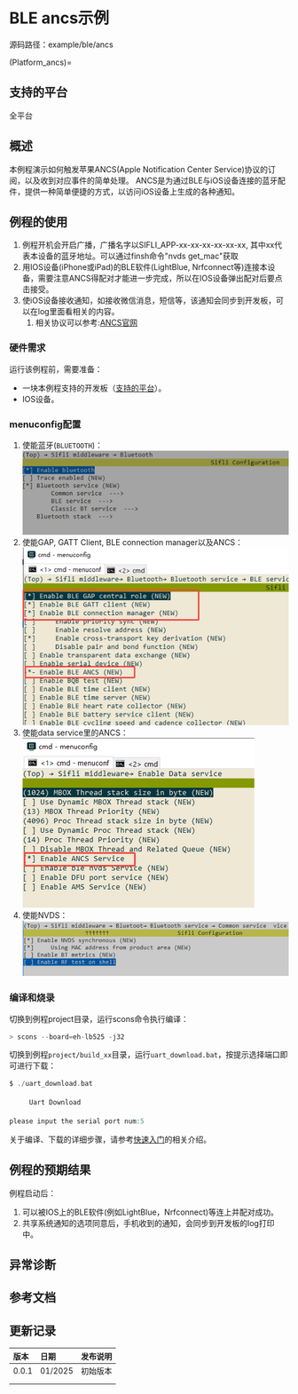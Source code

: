 # BLE ancs示例

源码路径：example/ble/ancs

(Platform_ancs)=
## 支持的平台
<!-- 支持哪些板子和芯片平台 -->
全平台

## 概述
<!-- 例程简介 -->
本例程演示如何触发苹果ANCS(Apple Notification Center Service)协议的订阅，以及收到对应事件的简单处理。
ANCS是为通过BLE与iOS设备连接的蓝牙配件，提供一种简单便捷的方式，以访问iOS设备上生成的各种通知。


## 例程的使用
<!-- 说明如何使用例程，比如连接哪些硬件管脚观察波形，编译和烧写可以引用相关文档。
对于rt_device的例程，还需要把本例程用到的配置开关列出来，比如PWM例程用到了PWM1，需要在onchip菜单里使能PWM1 -->
1. 例程开机会开启广播，广播名字以SIFLI_APP-xx-xx-xx-xx-xx-xx, 其中xx代表本设备的蓝牙地址。可以通过finsh命令"nvds get_mac"获取
2. 用IOS设备(iPhone或iPad)的BLE软件(LightBlue, Nrfconnect等)连接本设备，需要注意ANCS得配对才能进一步完成，所以在IOS设备弹出配对后要点击接受。
3. 使iOS设备接收通知，如接收微信消息，短信等，该通知会同步到开发板，可以在log里面看相关的内容。
    1) 相关协议可以参考:[ANCS官网](https://developer.apple.com/library/archive/documentation/CoreBluetooth/Reference/AppleNotificationCenterServiceSpecification/Introduction/Introduction.html)


### 硬件需求
运行该例程前，需要准备：
+ 一块本例程支持的开发板（[支持的平台](#Platform_ancs)）。
+ IOS设备。

### menuconfig配置

1. 使能蓝牙(`BLUETOOTH`)：\
![BLUETOOTH](./assets/bluetooth.png)
2. 使能GAP, GATT Client, BLE connection manager以及ANCS：\
![BLE MIX](./assets/gatt_ancs.png)
3. 使能data service里的ANCS：\
![DATA SVC](./assets/data_svc_ancs.png)
4. 使能NVDS：\
![NVDS](./assets/bt_nvds.png)


### 编译和烧录
切换到例程project目录，运行scons命令执行编译：
```c
> scons --board=eh-lb525 -j32
```
切换到例程`project/build_xx`目录，运行`uart_download.bat`，按提示选择端口即可进行下载：
```c
$ ./uart_download.bat

     Uart Download

please input the serial port num:5
```
关于编译、下载的详细步骤，请参考[快速入门](/quickstart/get-started.md)的相关介绍。

## 例程的预期结果
<!-- 说明例程运行结果，比如哪几个灯会亮，会打印哪些log，以便用户判断例程是否正常运行，运行结果可以结合代码分步骤说明 -->
例程启动后：
1. 可以被IOS上的BLE软件(例如LightBlue，Nrfconnect)等连上并配对成功。
2. 共享系统通知的选项同意后，手机收到的通知，会同步到开发板的log打印中。

## 异常诊断


## 参考文档
<!-- 对于rt_device的示例，rt-thread官网文档提供的较详细说明，可以在这里添加网页链接，例如，参考RT-Thread的[RTC文档](https://www.rt-thread.org/document/site/#/rt-thread-version/rt-thread-standard/programming-manual/device/rtc/rtc) -->

## 更新记录
|版本 |日期   |发布说明 |
|:---|:---|:---|
|0.0.1 |01/2025 |初始版本 |
| | | |
| | | |
